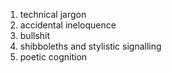 1. technical jargon
2. accidental ineloquence
3. bullshit
4. shibboleths and stylistic signalling
5. poetic cognition
